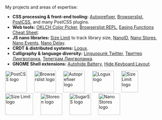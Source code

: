My projects and areas of expertise:

* **CSS processing & front-end tooling:** [Autoprefixer](https://github.com/postcss/autoprefixer), [Browserslist](https://github.com/browserslist/browserslist),
  [PostCSS](https://github.com/postcss/postcss), and many PostCSS plugins.
* **Web tools:** [OKLCH Color Picker](https://oklch.evilmartians.io/), [Browserslist REPL](https://browsersl.ist/), [Easing Functions Cheat Sheet](https://easings.net/).
* **JS nano libraries:** [Size Limit](https://github.com/ai/size-limit/) to track library size, [NanoID](https://github.com/ai/nanoid),
  [Nano Stores](https://github.com/ai/nanostores), [Nano Events](https://github.com/ai/nanoevents), [Nano Delay](https://github.com/ai/nanodelay).
* **CRDT & distributed systems:** [Logux](https://logux.io/).
* **Calligraphy & language diversity:** [Linguopunk Twitter](https://twitter.com/linguopunk), [Твиттер Лингвопанка](https://twitter.com/linguopunk_ru),
  [Телеграм Лингвопанка](https://t.me/linguopunk).
* **GNOME Shell extensions:** [Autohide Battery](https://github.com/ai/autohide-battery), [Hide Keyboard Layout](https://github.com/ai/hide-keyboard-layout).

<a href="https://github.com/postcss/postcss"><img src="https://postcss.org/logo.svg" width="70" height="70" alt="PostCSS logo" /></a>&nbsp;&nbsp;&nbsp;&nbsp;&nbsp;
<a href="https://github.com/browserslist/browserslist"><img src="https://browserslist.github.io/browserslist/logo.svg" width="70" height="70" alt="Browserslist logo" /></a>&nbsp;&nbsp;&nbsp;&nbsp;&nbsp;
<a href="https://github.com/postcss/autoprefixer"><img src="http://postcss.github.io/autoprefixer/logo.svg" width="70" height="70" alt="Autoprefixer logo" /></a>&nbsp;&nbsp;&nbsp;&nbsp;&nbsp;
<a href="https://github.com/logux/logux"><img src="https://logux.org/branding/logo.svg" width="70" height="70" alt="Logux logo" /></a>&nbsp;&nbsp;&nbsp;&nbsp;&nbsp;
<a href="https://github.com/ai/size-limit"><img src="https://ai.github.io/size-limit/logo.svg" width="54" height="70" alt="Size Limit logo" /></a>&nbsp;&nbsp;&nbsp;&nbsp;&nbsp;
<a href="https://github.com/ai/nanoid"><img src="https://ai.github.io/nanoid/logo.svg" width="90" height="70" alt="Size Limit logo" /></a>&nbsp;&nbsp;&nbsp;&nbsp;&nbsp;
<a href="https://github.com/storeon/storeon"><img src="https://storeon.github.io/storeon/logo.svg" width="70" height="70" alt="Storeon logo" /></a>&nbsp;&nbsp;&nbsp;&nbsp;&nbsp;
<a href="https://github.com/postcss/sugarss"><img src="http://postcss.github.io/sugarss/logo.svg" width="70" height="70" alt="SugarSS logo" /></a>&nbsp;&nbsp;&nbsp;&nbsp;&nbsp;
<a href="https://github.com/nanostores/nanostores"><img src="https://nanostores.github.io/nanostores/logo.svg" width="70" height="70" title="Nano Stores logo"></a>
